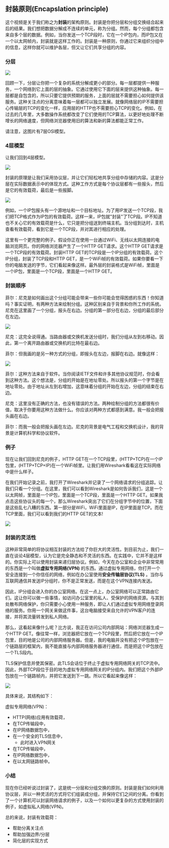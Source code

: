 ## 封装原则(Encapslation principle)

这个视频是关于我们称之为**封装**的架构原则。封装是你把分层和分组交换结合起来后的结果。我们想把数据分解成不连续的单元，称为分组。然而，每个分组都包含来自多个层的数据。例如，当你发送一个TCP段时，它在一个IP包内，而IP包又在一个以太网帧内，封装就是这样工作的。封装是一种原则，你通过它来组织分组中的信息，这样你就可以维护各层，但又让它们共享分组的内容。



### 分层

![](../.gitbook/Unit1-Internet-and-IP/1.8/1.jpg)

回顾一下，分层让你把一个复杂的系统分解成更小的部分。每一层都提供一种服务，一个网络到它上面的层的抽象。它通过使用它下面的层来提供这种抽象。每一层都是自包含的，所以只要它提供预期的服务，上面的层就不需要担心如何提供该服务。这种关注点的分离意味着每一层都可以独立发展。就像网络层的IP不需要担心传输层的TCP的变化一样，应用层的HTTP也不需要担心TCP的变化。例如，在过去的几年里，大多数操作系统都改变了它们使用的TCP算法，以更好地处理不断增长的网络速度，但网络浏览器使用旧的算法和新的算法都能正常工作。

请注意，这图片有7层OSI模型。



### 4层模型

让我们回到4层模型。

![](../.gitbook/Unit1-Internet-and-IP/1.8/2.jpg)

封装的原理是让我们采用协议层，并让它们轻松地共享分组中存储的内容。这是分层在实际数据表示中的体现方式。这种工作方式是每个协议层都有一些报头，然后是它的有效载荷，最后是一些报脚。

![](../.gitbook/Unit1-Internet-and-IP/1.8/3.jpg)

例如，一个IP包报头有一个源地址和一个目标地址。为了用IP发送一个TCP段，我们把TCP格式作为IP包的有效载荷。这样一来，IP包就"封装"了TCP段。IP不知道也不关心它的有效载荷是什么，它只是把分组送到终端主机。当分组到达时，主机查看有效载荷，看到它是一个TCP段，并对其进行相应的处理。

这里有一个更完整的例子。假设你正在使用一台通过WiFi、无线以太网连接的电脑浏览网页。你的网络浏览器产生了一个HTTP GET请求。这个HTTP GET请求是一个TCP段的有效载荷。封装HTTP GET的TCP段是一个IP分组的有效载荷。这个IP分组，封装了TCP段和HTTP GET，是一个WiFi帧的有效载荷。如果你要看一下你的电脑发送的字节，它们看起来像这样。最外层的封装格式是WiFi帧，里面是一个IP包，里面是一个TCP段，里面是一个HTTP GET。



### 封装顺序

菲尔：尼克是如何画出这个分组可能会带来一些你可能会觉得困惑的东西！你知道吗？事实证明，有两种方法来绘制分组。这种区别来自于背景和你所工作的系统。尼克在这里画了一个分组，报头在右边。分组的第一部分在右边，分组的最后部分在左边。

![](../.gitbook/Unit1-Internet-and-IP/1.8/4.jpg)

尼克：这完全说得通。当路由器或交换机发送分组时，我们分组从左到右移动。因此，第一个离开路由器或交换机的比特在最右边。

菲尔：但我画的是另一种方式的分组，即报头在左边，报脚在右边。就像这样：

![](../.gitbook/Unit1-Internet-and-IP/1.8/5.jpg)

菲尔：这种方法来自于软件。当你阅读IETF文件和许多其他协议规范时，你会看到这种方法。这个想法是，分组的开始是在地址零处。所以报头的第一个字节是在地址零处。由于地址从左到右增加，这意味着分组的开始在左边，分组的结束在右边。

尼克：这里没有正确的方法，也没有错误的方法。两种绘制分组的方法都很有价值，取决于你要用这种方法做什么。你应该对两种方式都感到满意。我一般会把报头画在右边。

菲尔：而我一般会把报头画在左边。尼克的背景是电气工程和交换机设计，我的背景是计算机科学和协议软件。



### 例子

现在让我们回到尼克的例子，HTTP GET在一个TCP段里，(HTTP+TCP)在一个IP包里，(HTTP+TCP+IP)在一个WiFi帧里。让我们用Wireshark看看这在实际网络中是什么样子。

在我们开始记录之前，我打开了Wireshark并记录了一个网络请求的分组追踪。让我们只看一个分组。在这里，我们可以看到Wireshark是如何告诉我们，这是一个以太网帧，里面是一个IP包，里面是一个TCP段，里面是一个HTTP GET。如果我点击这些协议头的每一个，那么Wireshark突出了它们在分组字节中的位置，下面是这些乱七八糟的东西。第一部分是WiFi，WiFi里面是IP，在IP里面是TCP。而在TCP里面，我们可以看到我们的HTTP GET的文本!

![](../.gitbook/Unit1-Internet-and-IP/1.8/6.jpg)



### 封装的灵活性

这种非常简单的将协议相互封装的方法给了你巨大的灵活性。到目前为止，我们一直在谈论4层模型，认为它是完全静态和不灵活的东西。在实践中，它并不是这样的。你实际上可以使用封装来递归层协议。例如，今天在办公室和企业中非常常用的东西是一个叫做**虚拟专用网络(VPN)** 的东西。通过虚拟专用网络，你打开一个安全连接到一个你信任的网络，例如在办公室使用**安全传输层协议(TLS)** 。当你与互联网通信并发送IP分组时，你不是正常发送，而是在这个VPN连接内发送。

因此，IP分组会进入你的办公室网络。在这一点上，办公室网络可以正常路由它们。这让你可以做一些事情，如访问办公室里的私人、受保护的网络资源。与其到处散布网络保护，你只需要小心使用一种服务，即让人们通过虚拟专用网络登录网络的服务。你用一个网关来做这件事，这台电脑接受来自允许的VPN客户的连接，并将其流量转发到私人网络。

那么，这看起来像什么呢？比方说，我正在访问公司内部网站：网络浏览器生成一个HTTP GET。像往常一样，浏览器把它放在一个TCP段里，然后把它放在一个IP包里，目的地是公司的内部网络服务器。但是，我的电脑并没有把这个IP包放在一个链路层的框架内，我不能直接与内部网络服务器进行通信，而是把这个IP包放在一个TLS段内。

TLS保护信息并使其保密。此TLS会话位于终止于虚拟专用网络网关的TCP流中。因此，外部TCP段位于目的地为虚拟专用网络网关的IP分组内。我们把这个外部IP包放在一个链路帧内，并把它发送到下一跳。所以它看起来像这样：

![](../.gitbook/Unit1-Internet-and-IP/1.8/7.jpg)

具体来说，其结构如下：

虚拟专用网络(VPN)：

- HTTP(网络)应用有效载荷，
- 在TCP传输段中，
- 在IP网络数据包中，
- 在一个安全的TLS信息中，
  - 此时进入VPN网关
- 在TCP传输段中，
- 在IP网络数据包中，
- 在以太网链路帧中。



### 小结

现在你已经听说过封装了，这是统一分层和分组交换的原则。封装是我们如何利用协议层，并以一种灵活的方式将它们组装成分组，并保持它们之间的分离。你看到了一个计算机可以封装网络请求的例子，以及一个如何以更复杂的方式使用封装的例子，如虚拟私人网络(VPN)。

总的来说，封装有效载荷：

- 帮助分离关注点
- 帮助加强边界/分层
- 简化层的实现方式

